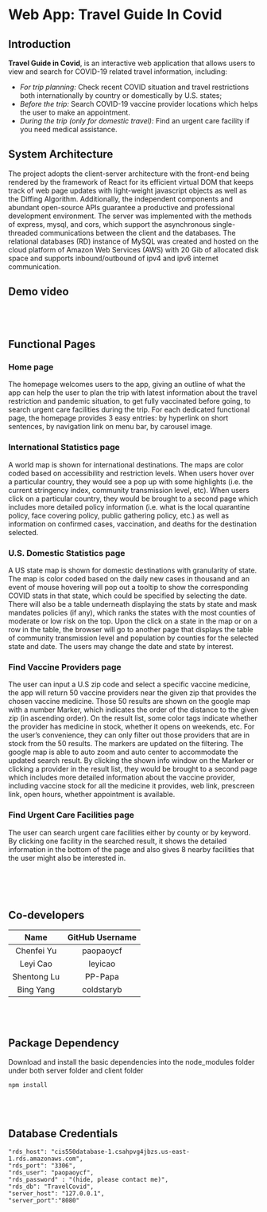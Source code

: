 # Web App: Travel Guide In Covid

## Introduction
<b>Travel Guide in Covid</b>, is an interactive web application that allows users to view and search for COVID-19 related travel information, including:
* <i>For trip planning: </i> 
Check recent COVID situation and travel restrictions both internationally by country or
domestically by U.S. states;
* <i>Before the trip: </i> Search COVID-19 vaccine provider locations which helps the user to make an
appointment.
* <i>During the trip (only for domestic travel):</i> Find an urgent care facility if you need medical assistance.

## System Architecture
The project adopts the client-server architecture with the front-end being rendered by the framework of React for its efficient virtual DOM that keeps track of web page updates with light-weight javascript objects as well as the Diffing Algorithm. Additionally, the independent components and abundant open-source APIs guarantee a productive and professional development environment. The server was implemented with the methods of express, mysql, and cors, which support the asynchronous single-threaded communications between the client and the databases. The relational databases (RD) instance of MySQL was created and hosted on the cloud platform of Amazon Web Services (AWS) with 20 Gib of allocated disk space and supports inbound/outbound of ipv4 and ipv6 internet communication. 

## Demo video

<br></br>

## Functional Pages
### Home page
The homepage welcomes users to the app, giving an outline of what the app can help the user to plan the trip
with latest information about the travel restriction and pandemic situation, to get fully vaccinated before going,
to search urgent care facilities during the trip. For each dedicated functional page, the homepage provides 3
easy entries: by hyperlink on short sentences, by navigation link on menu bar, by carousel image.

### International Statistics page
A world map is shown for international destinations. The maps are color coded based on accessibility and
restriction levels. When users hover over a particular country, they would see a pop up with some highlights (i.e. the current stringency index, community transmission level, etc). When users click on a particular country,
they would be brought to a second page which includes more detailed policy information (i.e. what is the local
quarantine policy, face covering policy, public gathering policy, etc.) as well as information on confirmed cases,
vaccination, and deaths for the destination selected.

### U.S. Domestic Statistics page
A US state map is shown for domestic destinations with granularity of state. The map is color coded based on the daily new cases in thousand and an event of mouse hovering will pop out a tooltip to show the corresponding COVID stats in that state, which could be specified by selecting the date. There will also be a table underneath displaying the stats by state and mask mandates policies (if any), which ranks the states with the most counties of moderate or low risk on the top. Upon the click on a state in the map or on a row in the table, the browser will go to another page that displays the table of community transmission level and population by counties for the selected state and date. The users may change the date and state by interest.

### Find Vaccine Providers page
The user can input a U.S zip code and select a specific vaccine medicine, the app will return 50 vaccine providers near the given zip that provides the chosen vaccine medicine. Those 50 results are shown on the google map with a number Marker, which indicates the order of the distance to the given zip (in ascending order). On the result list, some color tags indicate whether the provider has medicine in stock, whether it opens on weekends, etc. For the user’s convenience, they can only filter out those providers that are in stock from the 50 results. The markers are updated on the filtering. The google map is able to auto zoom and auto center to accommodate the updated search result. By clicking the shown info window on the Marker or clicking a provider in the result list, they would be brought to a second page which includes more detailed information about the vaccine provider, including vaccine stock for all the medicine it provides, web link, prescreen link, open hours, whether appointment is available.

### Find Urgent Care Facilities page
The user can search urgent care facilities either by county or by keyword. By clicking one facility in the searched result, it shows the detailed information in the bottom of the page and also gives 8 nearby facilities that the user might also be interested in.
<br></br>




<br></br>

## Co-developers

| Name | GitHub Username |
| :---: | :---: |
|Chenfei Yu | paopaoycf |
|Leyi Cao | leyicao |
|Shentong Lu | PP-Papa |
|Bing Yang | coldstaryb |

<br></br>
## Package Dependency

Download and install the basic dependencies into the node_modules folder under both server folder and client folder

    npm install


<br></br>
## Database Credentials

    "rds_host": "cis550database-1.csahpvg4jbzs.us-east-1.rds.amazonaws.com",
    "rds_port": "3306",
    "rds_user": "paopaoycf",
    "rds_password" : "(hide, please contact me)",
    "rds_db": "TravelCovid",
    "server_host": "127.0.0.1",
    "server_port":"8080"